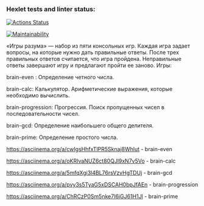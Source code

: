 ### Hexlet tests and linter status:
[![Actions Status](https://github.com/SmwOverRainbow/frontend-project-44/workflows/hexlet-check/badge.svg)](https://github.com/SmwOverRainbow/frontend-project-44/actions)

[![Maintainability](https://api.codeclimate.com/v1/badges/8fdb71d31f768b70a8fd/maintainability)](https://codeclimate.com/github/SmwOverRainbow/frontend-project-44/maintainability)

«Игры разума» — набор из пяти консольных игр. Каждая игра задает вопросы, на которые нужно дать правильные ответы. После трех правильных ответов считается, что игра пройдена. Неправильные ответы завершают игру и предлагают пройти ее заново. Игры:

brain-even : Определение четного числа.

brain-calc: Калькулятор. Арифметические выражения, которые необходимо вычислить.

brain-progression: Прогрессия. Поиск пропущенных чисел в последовательности чисел.

brain-gcd: Определение наибольшего общего делителя.

brain-prime: Определение простого числа.

https://asciinema.org/a/cwIgsHhfxTlPR5Sknaj8Whlut  - brain-even

https://asciinema.org/a/oKRIvaNUZ6ct80QJl9xN7v5Vo  - brain-calc

https://asciinema.org/a/5mfqXgi3l4BL76rsVzvHgTDUj  - brain-gcd

https://asciinema.org/a/pvy3s5TyaG5xDSCAH0bpJfAEn  - brain-progression

https://asciinema.org/a/ChRCzP0Sm5nke7I6iGJ61H1Jl  - brain-prime

